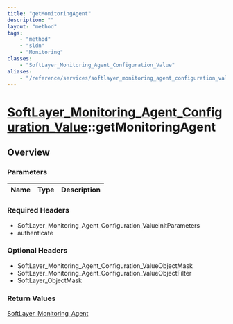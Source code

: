 ```yaml
---
title: "getMonitoringAgent"
description: ""
layout: "method"
tags:
    - "method"
    - "sldn"
    - "Monitoring"
classes:
    - "SoftLayer_Monitoring_Agent_Configuration_Value"
aliases:
    - "/reference/services/softlayer_monitoring_agent_configuration_value/getMonitoringAgent"
---
```

# [SoftLayer_Monitoring_Agent_Configuration_Value](/reference/services/SoftLayer_Monitoring_Agent_Configuration_Value)::getMonitoringAgent




## Overview 


### Parameters 
|Name | Type | Description |
| --- | --- | --- |


### Required Headers
* SoftLayer_Monitoring_Agent_Configuration_ValueInitParameters
* authenticate

### Optional Headers
* SoftLayer_Monitoring_Agent_Configuration_ValueObjectMask
* SoftLayer_Monitoring_Agent_Configuration_ValueObjectFilter
* SoftLayer_ObjectMask

### Return Values
<a href='/reference/datatypes/SoftLayer_Monitoring_Agent'>SoftLayer_Monitoring_Agent </a>

